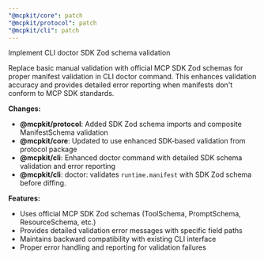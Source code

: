 ```yaml
---
"@mcpkit/core": patch
"@mcpkit/protocol": patch
"@mcpkit/cli": patch
---
```


Implement CLI doctor SDK Zod schema validation

Replace basic manual validation with official MCP SDK Zod schemas for proper manifest validation in CLI doctor command. This enhances validation accuracy and provides detailed error reporting when manifests don't conform to MCP SDK standards.

**Changes:**

- **@mcpkit/protocol**: Added SDK Zod schema imports and composite ManifestSchema validation
- **@mcpkit/core**: Updated to use enhanced SDK-based validation from protocol package
- **@mcpkit/cli**: Enhanced doctor command with detailed SDK schema validation and error reporting
- **@mcpkit/cli**: doctor: validates `runtime.manifest` with SDK Zod schema before diffing.

**Features:**
- Uses official MCP SDK Zod schemas (ToolSchema, PromptSchema, ResourceSchema, etc.)
- Provides detailed validation error messages with specific field paths
- Maintains backward compatibility with existing CLI interface
- Proper error handling and reporting for validation failures